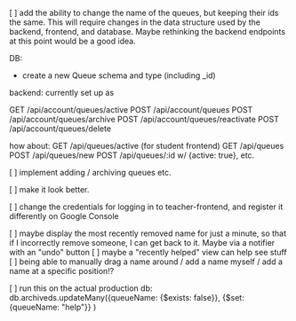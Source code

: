 [ ] add the ability to change the name of the queues, but keeping their ids the same. This will require changes in the data structure used by the backend, frontend, and database. Maybe rethinking the backend endpoints at this point would be a good idea.

DB:

- create a new Queue schema and type (including \_id)

backend:
currently set up as

GET /api/account/queues/active
POST /api/account/queues
POST /api/account/queues/archive
POST /api/account/queues/reactivate
POST /api/account/queues/delete

how about:
GET /api/queues/active (for student frontend)
GET /api/queues
POST /api/queues/new
POST /api/queues/:id w/ {active: true}, etc.

[ ] implement adding / archiving queues etc.

[ ] make it look better.

[ ] change the credentials for logging in to teacher-frontend, and register it differently on Google Console

[ ] maybe display the most recently removed name for just a minute, so that if I incorrectly remove someone, I can get back to it. Maybe via a notifier with an "undo" button
[ ] maybe a "recently helped" view can help see stuff
[ ] being able to manually drag a name around / add a name myself / add a name at a specific position!?

[ ] run this on the actual production db:
db.archiveds.updateMany({queueName: {$exists: false}}, {$set: {queueName: "help"}} )
